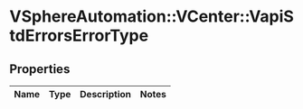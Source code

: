 # VSphereAutomation::VCenter::VapiStdErrorsErrorType

## Properties
Name | Type | Description | Notes
------------ | ------------- | ------------- | -------------


